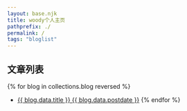 ```yaml
---
layout: base.njk
title: woody个人主页
pathprefix: ./
permalink: /
tags: "bloglist"
---
```


## 文章列表
{% for blog in collections.blog reversed %}
  - [{{ blog.data.title }} {{ blog.data.postdate }}](.{{blog.url}})
{% endfor %}


